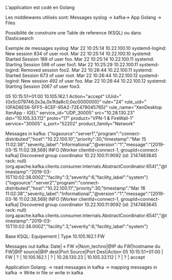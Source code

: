 L'application est codé en Golang

Les middlewares utilisés sont: Messages syslog -> kafka-> App Golang -> Files

Possibilité de construire une Table de reference (KSQL) ou dans Elasticsearch

Exemple de messages syslog:
Mar 22 10:25:14 10.22.100.10 systemd-logind: New session 834 of user root.
Mar 22 10:25:14 10.22.100.10 systemd: Started Session 189 of user foo.
Mar 22 10:25:14 10.22.100.11 systemd: Starting Session 598 of user foo1.
Mar 22 10:25:29 10.22.100.11 systemd-logind: Removed session foo2.
Mar 22 10:26:44 10.22.100.11 systemd: Started Session 673 of user root.
Mar 22 10:26:44 10.22.100.12 systemd-logind: New session 492 of user foo.
Mar 22 10:26:44 10.22.100.12 systemd: Starting Session 2067 of user foo3.

05 10:15:51+01:00 10.105.162.1 Action="accept" UUid="{0x5c079746,0x3a,0x1fda8c0,0xc0000000}" rule="24" rule_uid="{0FAD6E56-5FF5-4CEF-95A2-72E479045765}" rule_name="XenDesktop XenApp - IGEL" service_id="UDP_30005" src="10.28.130.23" dst="10.105.33.112" proto="17" product="VPN-1 & FireWall-1" service="30005" s_port="52202" product_family="Network"


Messages in kafka:
{"logsource":"server1","program":"connect-distributed","host":"10.22.100.10","priority":30,"timestamp":"Mar 15 11:02:38","severity_label":"Informational","@version":"1","message":"[2019-03-15 11:02:38,569] INFO [Worker clientId=connect-1, groupId=connect-kafka] Discovered group coordinator 10.22.100.11:9092 (id: 2147483645 rack: null) (org.apache.kafka.clients.consumer.internals.AbstractCoordinator:654)","@timestamp":"2019-03-15T10:02:38.000Z","facility":3,"severity":6,"facility_label":"system"}
{"logsource":"server2","program":"connect-distributed","host":"10.22.100.11","priority":30,"timestamp":"Mar 16 11:02:38","severity_label":"Informational","@version":"1","message":"[2019-03-16 11:02:38,569] INFO [Worker clientId=connect-1, groupId=connect-kafka] Discovered group coordinator 10.22.100.11:9092 (id: 2147483645 rack: null) (org.apache.kafka.clients.consumer.internals.AbstractCoordinator:654)","@timestamp":"2019-03-15T10:02:38.000Z","facility":3,"severity":6,"facility_label":"system"}

Base KSQL:
Equipement  |  Type
10.105.162.1    FW


Messages out kafka:
Date| « FW »|Nom_techno|@IP du FW|hostname du FW|@IP source|@IP dest|Port Source|Port Dest|Action
05 10:15:51+01:00 | FW |  ? | 10.105.162.1 | ? | 10.28.130.23 | 10.105.33.112 | ? | ? | accept

Application Golang:
-> read messages in kafka 
-> mapping messages in kafka
-> Write in file or write in kafka
